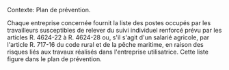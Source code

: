 Contexte: Plan de prévention.

Chaque entreprise concernée fournit la liste des postes occupés par les travailleurs susceptibles de relever du suivi individuel renforcé prévu par les articles R. 4624-22 à R. 4624-28 ou, s'il s'agit d'un salarié agricole, par l'article R. 717-16 du code rural et de la pêche maritime, en raison des risques liés aux travaux réalisés dans l'entreprise utilisatrice. Cette liste figure dans le plan de prévention.